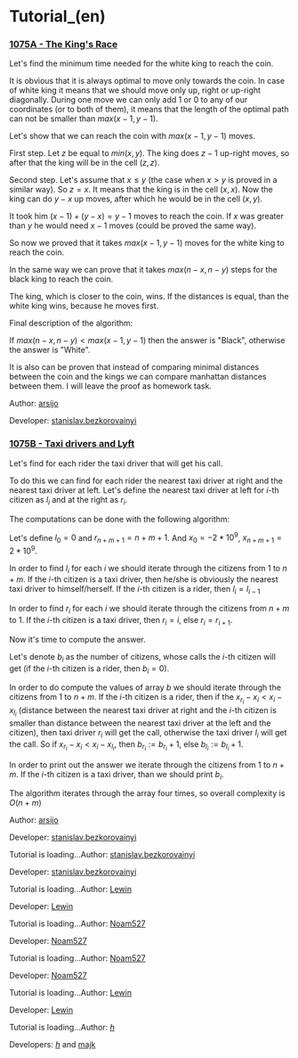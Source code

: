 # Tutorial_(en)


### [1075A - The King's Race](https://codeforces.com/contest/1075/problem/A "Lyft Level 5 Challenge 2018 - Final Round (Open Div. 2)")

Let's find the minimum time needed for the white king to reach the coin.

It is obvious that it is always optimal to move only towards the coin. In case of white king it means that we should move only up, right or up-right diagonally. During one move we can only add $1$ or $0$ to any of our coordinates (or to both of them), it means that the length of the optimal path can not be smaller than $max(x-1,y-1)$.

Let's show that we can reach the coin with $max(x-1,y-1)$ moves.

First step. Let $z$ be equal to $min(x,y)$. The king does $z-1$ up-right moves, so after that the king will be in the cell $(z,z)$. 

Second step. Let's assume that $x \le y$ (the case when $x > y$ is proved in a similar way). So $z = x$. It means that the king is in the cell $(x,x)$. Now the king can do $y-x$ up moves, after which he would be in the cell $(x,y)$. 

It took him $(x-1)+(y-x)=y-1$ moves to reach the coin. If $x$ was greater than $y$ he would need $x-1$ moves (could be proved the same way). 

So now we proved that it takes $max(x-1,y-1)$ moves for the white king to reach the coin.

In the same way we can prove that it takes $max(n-x,n-y)$ steps for the black king to reach the coin.

The king, which is closer to the coin, wins. If the distances is equal, than the white king wins, because he moves first.

Final description of the algorithm:

If $max(n-x,n-y)<max(x-1,y-1)$ then the answer is "Black", otherwise the answer is "White".

It is also can be proven that instead of comparing minimal distances between the coin and the kings we can compare manhattan distances between them. I will leave the proof as homework task.

Author: [arsijo](https://codeforces.com/profile/arsijo "International Grandmaster arsijo")

Developer: [stanislav.bezkorovainyi](https://codeforces.com/profile/stanislav.bezkorovainyi "Expert stanislav.bezkorovainyi")

 
### [1075B - Taxi drivers and Lyft](https://codeforces.com/contest/1075/problem/B "Lyft Level 5 Challenge 2018 - Final Round (Open Div. 2)")

Let's find for each rider the taxi driver that will get his call.

To do this we can find for each rider the nearest taxi driver at right and the nearest taxi driver at left. Let's define the nearest taxi driver at left for $i$-th citizen as $l_i$ and at the right as $r_i$.

The computations can be done with the following algorithm:

Let's define $l_0=0$ and $r_{n+m+1}=n+m+1$. And $x_0=-2*10^9$, $x_{n+m+1} = 2*10^{9}$.

In order to find $l_i$ for each $i$ we should iterate through the citizens from $1$ to $n+m$. If the $i$-th citizen is a taxi driver, then he/she is obviously the nearest taxi driver to himself/herself. If the $i$-th citizen is a rider, then $l_i=l_{i-1}$

In order to find $r_i$ for each $i$ we should iterate through the citizens from $n+m$ to $1$. If the $i$-th citizen is a taxi driver, then $r_i=i$, else $r_i=r_{i+1}$.

Now it's time to compute the answer.

Let's denote $b_i$ as the number of citizens, whose calls the $i$-th citizen will get (if the $i$-th citizen is a rider, then $b_i=0$).

In order to do compute the values of array $b$ we should iterate through the citizens from $1$ to $n+m$. If the $i$-th citizen is a rider, then if the $x_{r_i}-x_i<x_i-x_{l_i}$ (distance between the nearest taxi driver at right and the $i$-th citizen is smaller than distance between the nearest taxi driver at the left and the citizen), then taxi driver $r_i$ will get the call, otherwise the taxi driver $l_i$ will get the call. So if $x_{r_i}-x_i<x_i-x_{l_i}$, then $b_{r_i}:=b_{r_i}+1$, else $b_{l_i}:=b_{l_i}+1$. 

In order to print out the answer we iterate through the citizens from $1$ to $n+m$. If the $i$-th citizen is a taxi driver, than we should print $b_i$.

The algorithm iterates through the array four times, so overall complexity is $O(n+m)$

Author: [arsijo](https://codeforces.com/profile/arsijo "International Grandmaster arsijo")

Developer: [stanislav.bezkorovainyi](https://codeforces.com/profile/stanislav.bezkorovainyi "Expert stanislav.bezkorovainyi")

 Tutorial is loading...Author: [stanislav.bezkorovainyi](https://codeforces.com/profile/stanislav.bezkorovainyi "Expert stanislav.bezkorovainyi")

Developer: [stanislav.bezkorovainyi](https://codeforces.com/profile/stanislav.bezkorovainyi "Expert stanislav.bezkorovainyi")

 Tutorial is loading...Author: [Lewin](https://codeforces.com/profile/Lewin "International Grandmaster Lewin")

Developer: [Lewin](https://codeforces.com/profile/Lewin "International Grandmaster Lewin")

 Tutorial is loading...Author: [Noam527](https://codeforces.com/profile/Noam527 "Master Noam527")

Developer: [Noam527](https://codeforces.com/profile/Noam527 "Master Noam527")

 Tutorial is loading...Author: [Noam527](https://codeforces.com/profile/Noam527 "Master Noam527")

Developer: [Noam527](https://codeforces.com/profile/Noam527 "Master Noam527")

 Tutorial is loading...Author: [Lewin](https://codeforces.com/profile/Lewin "International Grandmaster Lewin")

Developer: [Lewin](https://codeforces.com/profile/Lewin "International Grandmaster Lewin")

 Tutorial is loading...Author: [_h_](https://codeforces.com/profile/_h_ "International Grandmaster _h_")

Developers: [_h_](https://codeforces.com/profile/_h_ "International Grandmaster _h_") and [majk](https://codeforces.com/profile/majk "International Grandmaster majk")

